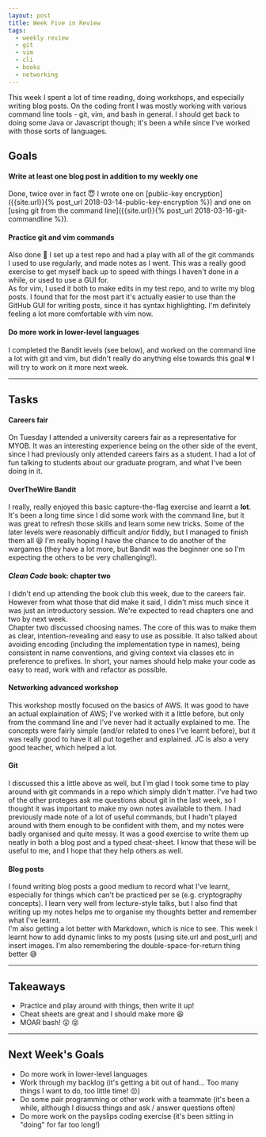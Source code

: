 ```yaml
---
layout: post
title: Week Five in Review
tags:
  - weekly review
  - git
  - vim
  - cli
  - books
  - networking
---
```


This week I spent a lot of time reading, doing workshops, and especially writing blog posts. On the coding front I was mostly working with various command line tools - git, vim, and bash in general. I should get back to doing some Java or Javascript though; it's been a while since I've worked with those sorts of languages.

## Goals

####  Write at least one blog post in addition to my weekly one  

Done, twice over in fact :innocent: I wrote one on [public-key encryption]({{site.url}}{% post_url 2018-03-14-public-key-encryption %}) and one on [using git from the command line]({{site.url}}{% post_url 2018-03-16-git-commandline %}).

#### Practice git and vim commands

Also done :star2: I set up a test repo and had a play with all of the git commands I used to use regularly, and made notes as I went. This was a really good exercise to get myself back up to speed with things I haven't done in a while, or used to use a GUI for.  
As for vim, I used it both to make edits in my test repo, and to write my blog posts. I found that for the most part it's actually easier to use than the GitHub GUI for writing posts, since it has syntax highlighting. I'm definitely feeling a lot more comfortable with vim now.

####  Do more work in lower-level languages

I completed the Bandit levels (see below), and worked on the command line a lot with git and vim, but didn't really do anything else towards this goal :broken_heart:  I will try to work on it more next week.

---

## Tasks

#### Careers fair

On Tuesday I attended a university careers fair as a representative for MYOB. It was an interesting experience being on the other side of the event, since I had previously only attended careers fairs as a student. I had a lot of fun talking to students about our graduate program, and what I've been doing in it.

#### OverTheWire Bandit

I really, really enjoyed this basic capture-the-flag exercise and learnt a **lot**. It's been a long time since I did some work with the command line, but it was great to refresh those skills and learn some new tricks. Some of the later levels were reasonably difficult and/or fiddly, but I managed to finish them all :satisfied: I'm really hoping I have the chance to do another of the wargames (they have a lot more, but Bandit was the beginner one so I'm expecting the others to be very challenging!).

#### _Clean Code_ book: chapter two

I didn't end up attending the book club this week, due to the careers fair. However from what those that did make it said, I didn't miss much since it was just an introductory session. We're expected to read chapters one and two by next week.  
Chapter two discussed choosing names. The core of this was to make them as clear, intention-revealing and easy to use as possible. It also talked about avoiding encoding (including the implementation type in names), being consistent in name conventions, and giving context via classes etc in preference to prefixes. In short, your names should help make your code as easy to read, work with and refactor as possible.

#### Networking advanced workshop

This workshop mostly focused on the basics of AWS. It was good to have an actual explaination of AWS; I've worked with it a little before, but only from the command line and I've never had it actually explained to me. The concepts were fairly simple (and/or related to ones I've learnt before), but it was really good to have it all put together and explained. JC is also a very good teacher, which helped a lot.

#### Git

I discussed this a little above as well, but I'm glad I took some time to play around with git commands in a repo which simply didn't matter. I've had two of the other proteges ask me questions about git in the last week, so I thought it was important to make my own notes available to them. I had previously made note of a lot of useful commands, but I hadn't played around with them enough to be confident with them, and my notes were badly organised and quite messy. It was a good exercise to write them up neatly in both a blog post and a typed cheat-sheet. I know that these will be useful to me, and I hope that they help others as well.

#### Blog posts

I found writing blog posts a good medium to record what I've learnt, especially for things which can't be practiced per se (e.g. cryptography concepts). I learn very well from lecture-style talks, but I also find that writing up my notes helps me to organise my thoughts better and remember what I've learnt.  
I'm also getting a lot better with Markdown, which is nice to see. This week I learnt how to add dynamic links to my posts (using site.url and post_url) and insert images. I'm also remembering the double-space-for-return thing better :sweat_smile:

---

## Takeaways

* Practice and play around with things, then write it up!  
* Cheat sheets are great and I should make more :satisfied:  
* MOAR bash! :astonished: :stuck_out_tongue_closed_eyes:

---

## Next Week's Goals

* Do more work in lower-level languages  
* Work through my backlog (it's getting a bit out of hand... Too many things I want to do, too little time! :persevere:)  
* Do some pair programming or other work with a teammate (it's been a while, although I disucss things and ask / answer questions often)
* Do more work on the payslips coding exercise (it's been sitting in "doing" for far too long!)

